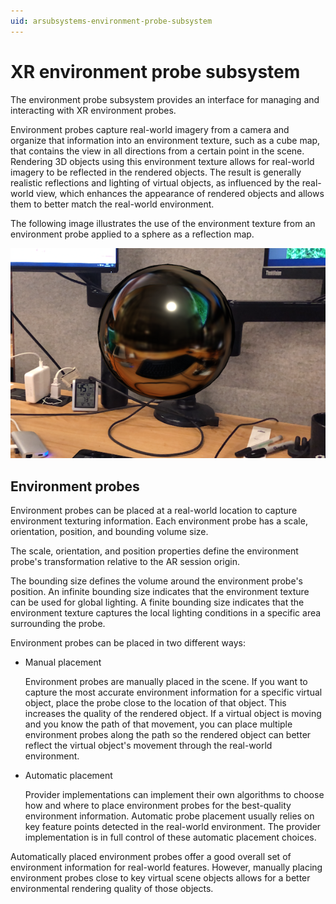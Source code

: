 ```yaml
---
uid: arsubsystems-environment-probe-subsystem
---
```

# XR environment probe subsystem

The environment probe subsystem provides an interface for managing and interacting with XR environment probes.

Environment probes capture real-world imagery from a camera and organize that information into an environment texture, such as a cube map, that contains the view in all directions from a certain point in the scene. Rendering 3D objects using this environment texture allows for real-world imagery to be reflected in the rendered objects. The result is generally realistic reflections and lighting of virtual objects, as influenced by the real-world view, which enhances the appearance of rendered objects and allows them to better match the real-world environment.

The following image illustrates the use of the environment texture from an environment probe applied to a sphere as a reflection map.

![Sphere with a reflection map from an environment probe](images/ar-environment-probe-reflection-example.png)

## Environment probes

Environment probes can be placed at a real-world location to capture environment texturing information. Each environment probe has a scale, orientation, position, and bounding volume size.

The scale, orientation, and position properties define the environment probe's transformation relative to the AR session origin.

The bounding size defines the volume around the environment probe's position. An infinite bounding size indicates that the environment texture can be used for global lighting. A finite bounding size indicates that the environment texture captures the local lighting conditions in a specific area surrounding the probe.

Environment probes can be placed in two different ways:

- Manual placement

  Environment probes are manually placed in the scene. If you want to capture the most accurate environment information for a specific virtual object, place the probe close to the location of that object. This increases the quality of the rendered object. If a virtual object is moving and you know the path of that movement, you can place multiple environment probes along the path so the rendered object can better reflect the virtual object's movement through the real-world environment.

- Automatic placement

  Provider implementations can implement their own algorithms to choose how and where to place environment probes for the best-quality environment information. Automatic probe placement usually relies on key feature points detected in the real-world environment. The provider implementation is in full control of these automatic placement choices.

Automatically placed environment probes offer a good overall set of environment information for real-world features. However, manually placing environment probes close to key virtual scene objects allows for a better environmental rendering quality of those objects.
